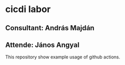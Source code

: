 # cicdi labor

## Consultant: András Majdán
## Attende: János Angyal

This repository show example usage of github actions.
